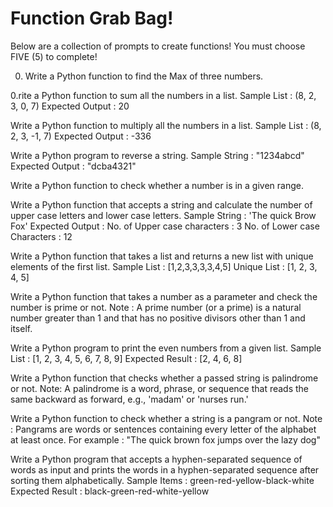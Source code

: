 # Function Grab Bag!

Below are a collection of prompts to create functions! You must choose FIVE (5) to complete!

0. Write a Python function to find the Max of three numbers. 

0.rite a Python function to sum all the numbers in a list. 
Sample List : (8, 2, 3, 0, 7)
Expected Output : 20


Write a Python function to multiply all the numbers in a list. 
Sample List : (8, 2, 3, -1, 7)
Expected Output : -336


Write a Python program to reverse a string. 
Sample String : "1234abcd"
Expected Output : "dcba4321"


Write a Python function to check whether a number is in a given range. 


Write a Python function that accepts a string and calculate the number of upper case letters and lower case letters. 
Sample String : 'The quick Brow Fox'
Expected Output :
No. of Upper case characters : 3
No. of Lower case Characters : 12


Write a Python function that takes a list and returns a new list with unique elements of the first list. 
Sample List : [1,2,3,3,3,3,4,5]
Unique List : [1, 2, 3, 4, 5]


Write a Python function that takes a number as a parameter and check the number is prime or not. 
Note : A prime number (or a prime) is a natural number greater than 1 and that has no positive divisors other than 1 and itself.


Write a Python program to print the even numbers from a given list. 
Sample List : [1, 2, 3, 4, 5, 6, 7, 8, 9]
Expected Result : [2, 4, 6, 8]


Write a Python function that checks whether a passed string is palindrome or not. 
Note: A palindrome is a word, phrase, or sequence that reads the same backward as forward, e.g., 'madam' or 'nurses run.'


Write a Python function to check whether a string is a pangram or not. 
Note : Pangrams are words or sentences containing every letter of the alphabet at least once.
For example : "The quick brown fox jumps over the lazy dog"


Write a Python program that accepts a hyphen-separated sequence of words as input and prints the words in a hyphen-separated sequence after sorting them alphabetically. 
Sample Items : green-red-yellow-black-white
Expected Result : black-green-red-white-yellow
